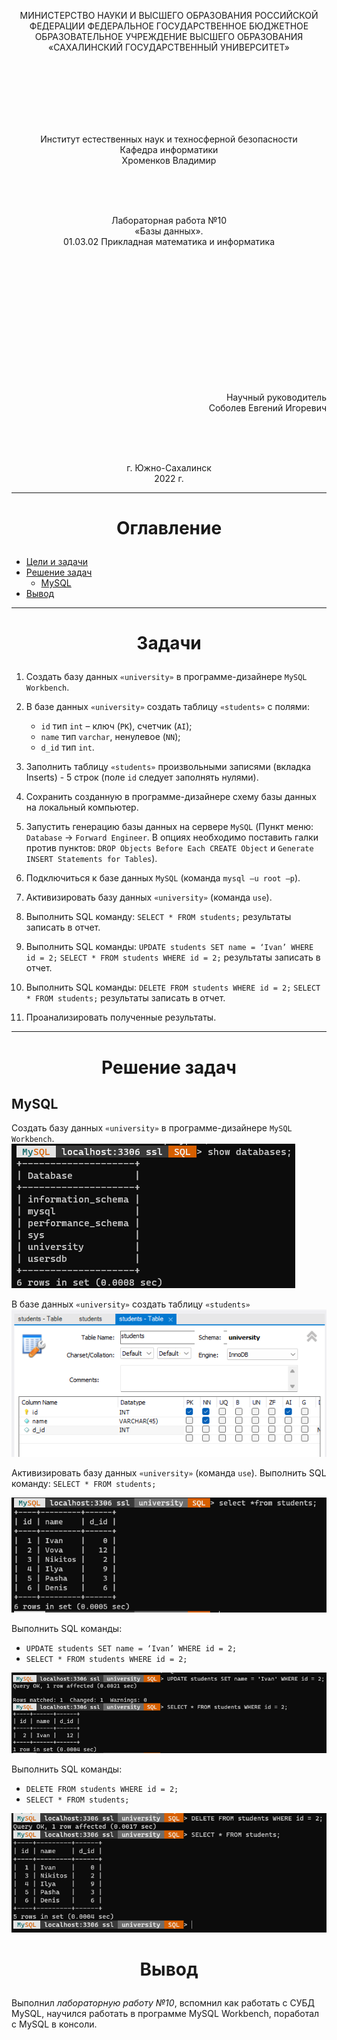 <p align = "center">МИНИСТЕРСТВО НАУКИ И ВЫСШЕГО ОБРАЗОВАНИЯ
РОССИЙСКОЙ ФЕДЕРАЦИИ
ФЕДЕРАЛЬНОЕ ГОСУДАРСТВЕННОЕ БЮДЖЕТНОЕ
ОБРАЗОВАТЕЛЬНОЕ УЧРЕЖДЕНИЕ ВЫСШЕГО ОБРАЗОВАНИЯ
«САХАЛИНСКИЙ ГОСУДАРСТВЕННЫЙ УНИВЕРСИТЕТ»</p>
<br><br><br><br><br><br>
<p align = "center">Институт естественных наук и техносферной безопасности<br>Кафедра информатики<br>Хроменков Владимир</p>
<br><br><br>
<p align = "center">Лабораторная работа №10<br>«Базы данных».<br>01.03.02 Прикладная математика и информатика</p>
<br><br><br><br><br><br><br><br><br><br><br><br>
<p align = "right">Научный руководитель<br>
Соболев Евгений Игоревич</p>
<br><br><br>
<p align = "center">г. Южно-Сахалинск<br>2022 г.</p>

***

# <p align = "center">Оглавление</p>

- [Цели и задачи](#задачи)
- [Решение задач](#решение-задач)
  - [MySQL](#mysql)
- [Вывод](#вывод)

***

# <p align = "center">Задачи</p>

1. Создать базу данных `«university»` в программе-дизайнере `MySQL Workbench`.

2. В базе данных `«university»` создать таблицу `«students»` с полями:

    - `id` тип `int` – ключ (`PK`), счетчик (`AI`);
    - `name` тип `varchar`, ненулевое (`NN`);
    - `d_id` тип `int`.

3. Заполнить таблицу `«students»` произвольными записями (вкладка Inserts) - 5 строк (поле `id` следует заполнять нулями).

4. Сохранить созданную в программе-дизайнере схему базы данных на локальный компьютер.

5. Запустить генерацию базы данных на сервере `MySQL` (Пункт меню: `Database` -> `Forward Engineer`. В опциях необходимо поставить галки против пунктов: `DROP Objects Before Each CREATE Object` и `Generate INSERT
Statements for Tables`).

6. Подключиться к базе данных `MySQL` (команда `mysql –u root –p`).

7. Активизировать базу данных `«university»` (команда `use`).

8. Выполнить SQL команду: `SELECT * FROM students;` результаты записать в отчет.

9. Выполнить SQL команды:
`UPDATE students SET name = ‘Ivan’ WHERE id = 2;`
`SELECT * FROM students WHERE id = 2;` результаты записать в отчет.

10. Выполнить SQL команды:
`DELETE FROM students WHERE id = 2;`
`SELECT * FROM students;` результаты записать в отчет.

11. Проанализировать полученные результаты.

***

# <p align = "center">Решение задач</p>

## MySQL

Создать базу данных `«university»` в программе-дизайнере `MySQL Workbench`.
![CREATE](img/1.png)

В базе данных `«university»` создать таблицу `«students»`
![CREATE](img/2.png)

Активизировать базу данных `«university»` (команда `use`).
Выполнить SQL команду: `SELECT * FROM students;`

![SELECT](img/3.png)

Выполнить SQL команды:

- `UPDATE students SET name = ‘Ivan’ WHERE id = 2;`
- `SELECT * FROM students WHERE id = 2;`

![UPDATE](img/4.png)

Выполнить SQL команды:

- `DELETE FROM students WHERE id = 2;`
- `SELECT * FROM students;`

![DELETE](img/5.png)

# <p align = "center">Вывод</p>

Выполнил *лабораторную работу №10*, вспомнил как работать с СУБД MySQL,
научился работать в программе MySQL Workbench, поработал с MySQL в консоли.
